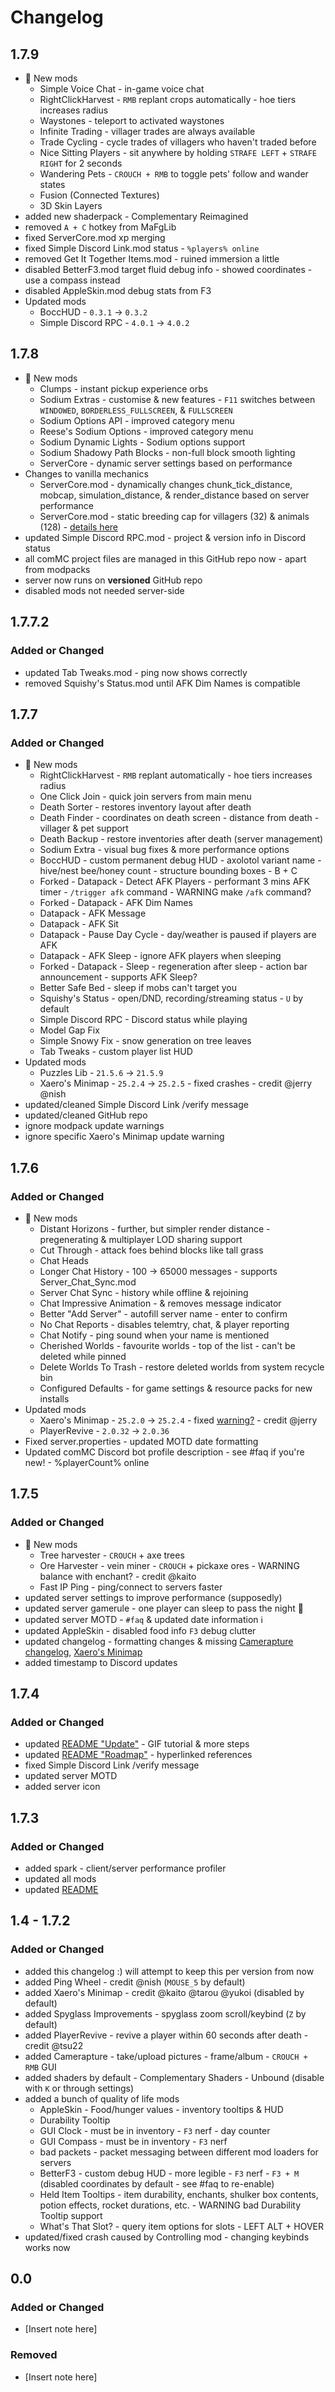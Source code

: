 # Changelog

## 1.7.9

- 🚀 New mods
  - Simple Voice Chat - in-game voice chat
  - RightClickHarvest - `RMB` replant crops automatically - hoe tiers increases radius
  - Waystones - teleport to activated waystones
  - Infinite Trading - villager trades are always available
  - Trade Cycling - cycle trades of villagers who haven't traded before
  - Nice Sitting Players - sit anywhere by holding `STRAFE LEFT` + `STRAFE RIGHT` for 2 seconds
  - Wandering Pets - `CROUCH + RMB` to toggle pets' follow and wander states
  - Fusion (Connected Textures)
  - 3D Skin Layers
- added new shaderpack - Complementary Reimagined
- removed `A + C` hotkey from MaFgLib
- fixed ServerCore.mod xp merging
- fixed Simple Discord Link.mod status - `%players% online`
- removed Get It Together Items.mod - ruined immersion a little
- disabled BetterF3.mod target fluid debug info - showed coordinates - use a compass instead
- disabled AppleSkin.mod debug stats from F3
- Updated mods
  - BoccHUD - `0.3.1` → `0.3.2`
  - Simple Discord RPC - `4.0.1` → `4.0.2`

## 1.7.8

- 🚀 New mods
  - Clumps - instant pickup experience orbs
  - Sodium Extras - customise & new features - `F11` switches between `WINDOWED`, `BORDERLESS_FULLSCREEN`, & `FULLSCREEN`
  - Sodium Options API - improved category menu
  - Reese's Sodium Options - improved category menu
  - Sodium Dynamic Lights - Sodium options support
  - Sodium Shadowy Path Blocks - non-full block smooth lighting
  - ServerCore - dynamic server settings based on performance
- Changes to vanilla mechanics
  - ServerCore.mod - dynamically changes chunk_tick_distance, mobcap, simulation_distance, & render_distance based on server performance
  - ServerCore.mod - static breeding cap for villagers (32) & animals (128) - [details here](https://github.com/Wesley1808/ServerCore/blob/main/docs/config/OPTIMIZED.md#configyml)
- updated Simple Discord RPC.mod - project & version info in Discord status
- all comMC project files are managed in this GitHub repo now - apart from modpacks
- server now runs on **versioned** GitHub repo
- disabled mods not needed server-side

## 1.7.7.2

### Added or Changed

- updated Tab Tweaks.mod - ping now shows correctly
- removed Squishy's Status.mod until AFK Dim Names is compatible

## 1.7.7

### Added or Changed

- 🚀 New mods
  - RightClickHarvest - `RMB` replant automatically - hoe tiers increases radius
  - One Click Join - quick join servers from main menu
  - Death Sorter - restores inventory layout after death
  - Death Finder - coordinates on death screen - distance from death - villager & pet support
  - Death Backup - restore inventories after death (server management)
  - Sodium Extra - visual bug fixes & more performance options
  - BoccHUD - custom permanent debug HUD - axolotol variant name - hive/nest bee/honey count - structure bounding boxes - B + C
  - Forked - Datapack - Detect AFK Players - performant 3 mins AFK timer - `/trigger afk` command - WARNING make `/afk` command?
  - Forked - Datapack - AFK Dim Names
  - Datapack - AFK Message
  - Datapack - AFK Sit
  - Datapack - Pause Day Cycle - day/weather is paused if players are AFK
  - Datapack - AFK Sleep - ignore AFK players when sleeping
  - Forked - Datapack - Sleep - regeneration after sleep - action bar announcement - supports AFK Sleep?
  - Better Safe Bed - sleep if mobs can't target you
  - Squishy's Status - open/DND, recording/streaming status - `U` by default
  - Simple Discord RPC - Discord status while playing
  - Model Gap Fix
  - Simple Snowy Fix - snow generation on tree leaves
  - Tab Tweaks - custom player list HUD
- Updated mods
  - Puzzles Lib - `21.5.6` → `21.5.9`
  - Xaero's Minimap - `25.2.4` → `25.2.5` - fixed crashes - credit @jerry @nish
- updated/cleaned Simple Discord Link /verify message
- updated/cleaned GitHub repo
- ignore modpack update warnings
- ignore specific Xaero's Minimap update warning

## 1.7.6

### Added or Changed

- 🚀 New mods
  - Distant Horizons - further, but simpler render distance - pregenerating & multiplayer LOD sharing support
  - Cut Through - attack foes behind blocks like tall grass
  - Chat Heads
  - Longer Chat History - 100 → 65000 messages - supports Server_Chat_Sync.mod
  - Server Chat Sync - history while offline & rejoining
  - Chat Impressive Animation - & removes message indicator
  - Better "Add Server" - autofill server name - enter to confirm
  - No Chat Reports - disables telemtry, chat, & player reporting
  - Chat Notify - ping sound when your name is mentioned
  - Cherished Worlds - favourite worlds - top of the list - can't be deleted while pinned
  - Delete Worlds To Trash - restore deleted worlds from system recycle bin
  - Configured Defaults - for game settings & resource packs for new installs
- Updated mods
  - Xaero's Minimap - `25.2.0` → `25.2.4` - fixed [warning?](https://i.imgur.com/Jd5OqRE.png) - credit @jerry
  - PlayerRevive - `2.0.32` → `2.0.36`
- Fixed server.properties - updated MOTD date formatting
- Updated comMC Discord bot profile description - see #faq if you're new! - %playerCount% online

## 1.7.5

### Added or Changed

- 🚀 New mods
  - Tree harvester - `CROUCH` + axe trees
  - Ore Harvester - vein miner - `CROUCH` + pickaxe ores - WARNING balance with enchant? - credit @kaito
  - Fast IP Ping - ping/connect to servers faster
- updated server settings to improve performance (supposedly)
- updated server gamerule - one player can sleep to pass the night 🛌
- updated server MOTD - `#faq` & updated date information ℹ️
- updated AppleSkin - disabled food info `F3` debug clutter
- updated changelog - formatting changes & missing [Camerapture changelog](https://github.com/argo20k/comMC/blob/main/CHANGELOG.md#v14---v172), [Xaero's Minimap](https://github.com/argo20k/comMC/blob/main/CHANGELOG.md#v14---v172)
- added timestamp to Discord updates

## 1.7.4

### Added or Changed

- updated [README "Update"](https://github.com/argo20k/comMC?tab=readme-ov-file#update) - GIF tutorial & more steps
- updated [README "Roadmap"](https://github.com/argo20k/comMC?tab=readme-ov-file#roadmap) - hyperlinked references
- fixed Simple Discord Link /verify message
- updated server MOTD
- added server icon

## 1.7.3

### Added or Changed

- added spark - client/server performance profiler
- updated all mods
- updated [README](https://github.com/argo20k/comMC?tab=readme-ov-file#readme-top)

## 1.4 - 1.7.2

### Added or Changed

- added this changelog :) will attempt to keep this per version from now
- added Ping Wheel - credit @nish (`MOUSE_5` by default)
- added Xaero's Minimap - credit @kaito @tarou @yukoi (disabled by default)
- added Spyglass Improvements - spyglass zoom scroll/keybind (`Z` by default)
- added PlayerRevive - revive a player within 60 seconds after death - credit @tsu22
- added Camerapture - take/upload pictures - frame/album - `CROUCH + RMB` GUI
- added shaders by default - Complementary Shaders - Unbound (disable with `K` or through settings)
- added a bunch of quality of life mods
  - AppleSkin - Food/hunger values - inventory tooltips & HUD
  - Durability Tooltip
  - GUI Clock - must be in inventory - `F3` nerf - day counter
  - GUI Compass - must be in inventory - `F3` nerf
  - bad packets - packet messaging between different mod loaders for servers
  - BetterF3 - custom debug HUD - more legible - `F3` nerf - `F3 + M` (disabled coordinates by default - see #faq to re-enable)
  - Held Item Tooltips - item durability, enchants, shulker box contents, potion effects, rocket durations, etc. - WARNING bad Durability Tooltip support
  - What's That Slot? - query item options for slots - LEFT ALT + HOVER
- updated/fixed crash caused by Controlling mod - changing keybinds works now

## 0.0

### Added or Changed

- [Insert note here]

### Removed

- [Insert note here]
